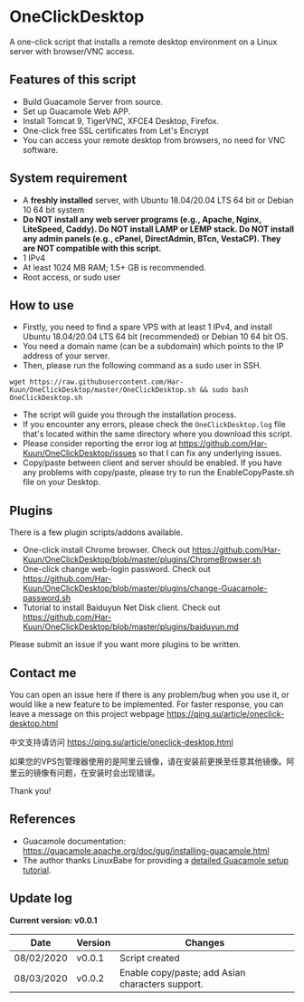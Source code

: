 # OneClickDesktop
A one-click script that installs a remote desktop environment on a Linux server with browser/VNC access.

## Features of this script
* Build Guacamole Server from source.
* Set up Guacamole Web APP.
* Install Tomcat 9, TigerVNC, XFCE4 Desktop, Firefox.
* One-click free SSL certificates from Let's Encrypt
* You can access your remote desktop from browsers, no need for VNC software.

## System requirement
* A __freshly installed__ server, with Ubuntu 18.04/20.04 LTS 64 bit or Debian 10 64 bit system
* __Do NOT install any web server programs (e.g., Apache, Nginx, LiteSpeed, Caddy).  Do NOT install LAMP or LEMP stack.  Do NOT install any admin panels (e.g., cPanel, DirectAdmin, BTcn, VestaCP).  They are NOT compatible with this script.__
* 1 IPv4
* At least 1024 MB RAM; 1.5+ GB is recommended.
* Root access, or sudo user

## How to use
* Firstly, you need to find a spare VPS with at least 1 IPv4, and install Ubuntu 18.04/20.04 LTS 64 bit (recommended) or Debian 10 64 bit OS.
* You need a domain name (can be a subdomain) which points to the IP address of your server.
* Then, please run the following command as a sudo user in SSH.
```
wget https://raw.githubusercontent.com/Har-Kuun/OneClickDesktop/master/OneClickDesktop.sh && sudo bash OneClickDesktop.sh
```
* The script will guide you through the installation process.
* If you encounter any errors, please check the `OneClickDesktop.log` file that's located within the same directory where you download this script.
* Please consider reporting the error log at https://github.com/Har-Kuun/OneClickDesktop/issues so that I can fix any underlying issues.
* Copy/paste between client and server should be enabled.  If you have any problems with copy/paste, please try to run the EnableCopyPaste.sh file on your Desktop.

## Plugins
There is a few plugin scripts/addons available.
* One-click install Chrome browser.  Check out https://github.com/Har-Kuun/OneClickDesktop/blob/master/plugins/ChromeBrowser.sh
* One-click change web-login password.  Check out https://github.com/Har-Kuun/OneClickDesktop/blob/master/plugins/change-Guacamole-password.sh
* Tutorial to install Baiduyun Net Disk client.  Check out https://github.com/Har-Kuun/OneClickDesktop/blob/master/plugins/baiduyun.md

Please submit an issue if you want more plugins to be written.

## Contact me
You can open an issue here if there is any problem/bug when you use it, or would like a new feature to be implemented.
For faster response, you can leave a message on this project webpage https://qing.su/article/oneclick-desktop.html

中文支持请访问 https://qing.su/article/oneclick-desktop.html

如果您的VPS包管理器使用的是阿里云镜像，请在安装前更换至任意其他镜像。阿里云的镜像有问题，在安装时会出现错误。

Thank you!

## References
* Guacamole documentation: https://guacamole.apache.org/doc/gug/installing-guacamole.html
* The author thanks LinuxBabe for providing a [detailed Guacamole setup tutorial](https://www.linuxbabe.com/debian/apache-guacamole-remote-desktop-debian-10-buster).

## Update log
 __Current version: v0.0.1__

|Date|Version|Changes|
|---|---|---|
|08/02/2020|v0.0.1|Script created|
|08/03/2020|v0.0.2|Enable copy/paste; add Asian characters support.|
